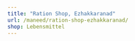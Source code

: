 ```yaml
---
title: "Ration Shop, Ezhakkaranad"
url: /maneed/ration-shop-ezhakkaranad/
shop: Lebensmittel
---
```

